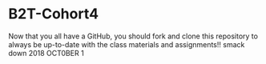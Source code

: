 # B2T-Cohort4
Now that you all have a GitHub, you should fork and clone this repository to always be up-to-date with the class materials and assignments!!
smack down 2018 OCT0BER 1